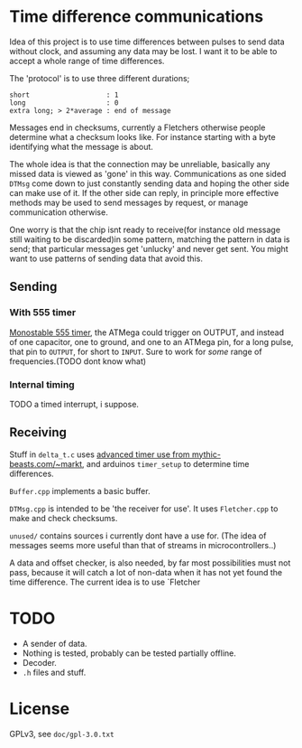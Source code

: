 
# Time difference communications
Idea of this project is to use time differences between pulses to send data
without clock, and assuming any data may be lost. I want it to be able to accept
a whole range of time differences.

The 'protocol' is to use three different durations;

    short                   : 1
    long                    : 0
    extra long; > 2*average : end of message
    
Messages end in checksums, currently a Fletchers otherwise people determine what
a checksum looks like. For instance starting with a byte identifying what the
message is about.

The whole idea is that the connection may be unreliable, basically any missed
data is viewed as 'gone' in this way. Communications as one sided `DTMsg` come
down to just constantly sending data and hoping the other side can make use of 
it. If the other side can reply, in principle more effective methods may be 
used to send messages by request, or manage communication otherwise.

One worry is that the chip isnt ready to receive(for instance old message still
waiting to be discarded)in some pattern, matching the pattern in data is send;
that particular messages get 'unlucky' and never get sent. You might want to
use patterns of sending data that avoid this.

## Sending

### With 555 timer
[Monostable 555 timer](https://en.wikipedia.org/wiki/555_timer#Monostable), the
ATMega could trigger on OUTPUT, and instead of one capacitor, one to ground, and 
one to an ATMega pin, for a long pulse, that pin to `OUTPUT`, for short to
`INPUT`. Sure to work for *some* range of frequencies.(TODO dont know what)

### Internal timing
TODO a timed interrupt, i suppose.

## Receiving
Stuff in `delta_t.c` uses
[advanced timer use from mythic-beasts.com/~markt](http://www.mythic-beasts.com/~markt/ATmega-timers.html), and arduinos `timer_setup` to determine time differences.

`Buffer.cpp` implements a basic buffer.

`DTMsg.cpp` is intended to be 'the receiver for use'. It uses `Fletcher.cpp` to make
and check checksums.

`unused/` contains sources i currently dont have a use for.
(The idea of messages seems more useful than that of streams in microcontrollers..)

A data and offset checker, is also needed, by far most possibilities must not
pass, because it will catch a lot of non-data when it has not yet found the time
difference. The current idea is to use `Fletcher

# TODO

* A sender of data.
* Nothing is tested, probably can be tested partially offline.
* Decoder.
* `.h` files and stuff.

# License

GPLv3, see `doc/gpl-3.0.txt`
